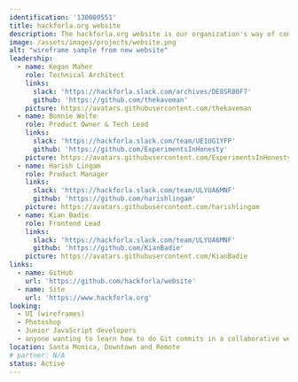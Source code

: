 ```yaml
---
identification: '130000551'
title: hackforla.org website
description: The hackforla.org website is our organization's way of communicating with new volunteers, stakeholders, and donors. This project is a good place to start for new volunteers looking to polish their git protocol skills (branches, separation of concerns, etc.). We are currently in a redesign phase, using CI/CD in the run up to demoing the new version at Code for America's Summit 2020 in Washington, D.C.
image: /assets/images/projects/website.png
alt: "wireframe sample from new website"
leadership:
  - name: Kegan Maher
    role: Technical Architect
    links:
      slack: 'https://hackforla.slack.com/archives/DE8SR80F7'
      github: 'https://github.com/thekaveman'
    picture: https://avatars.githubusercontent.com/thekaveman 
  - name: Bonnie Wolfe
    role: Product Owner & Tech Lead
    links:
      slack: 'https://hackforla.slack.com/team/UE1UG1YFP'
      github: 'https://github.com/ExperimentsInHonesty'
    picture: https://avatars.githubusercontent.com/ExperimentsInHonesty
  - name: Harish Lingam
    role: Product Manager
    links:
      slack: 'https://hackforla.slack.com/team/ULYUA6MNF'
      github: 'https://github.com/harishlingam'
    picture: https://avatars.githubusercontent.com/harishlingam
  - name: Kian Badie
    role: Frontend Lead
    links:
      slack: 'https://hackforla.slack.com/team/ULYUA6MNF'
      github: 'https://github.com/KianBadie'
    picture: https://avatars.githubusercontent.com/KianBadie
links:
  - name: GitHub
    url: 'https://github.com/hackforla/website'
  - name: Site
    url: 'https://www.hackforla.org'
looking:
  - UI (wireframes)
  - Photoshop
  - Junior JavaScript developers
  - anyone wanting to learn how to do Git commits in a collaborative work environment
location: Santa Monica, Downtown and Remote
# partner: N/A
status: Active
---
```

